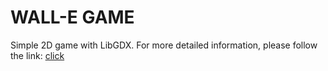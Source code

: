 # WALL-E GAME

Simple 2D game with LibGDX. For more detailed information, please follow the link: [click](https://github.com/De-Par/Drop/blob/master/info.docx)
